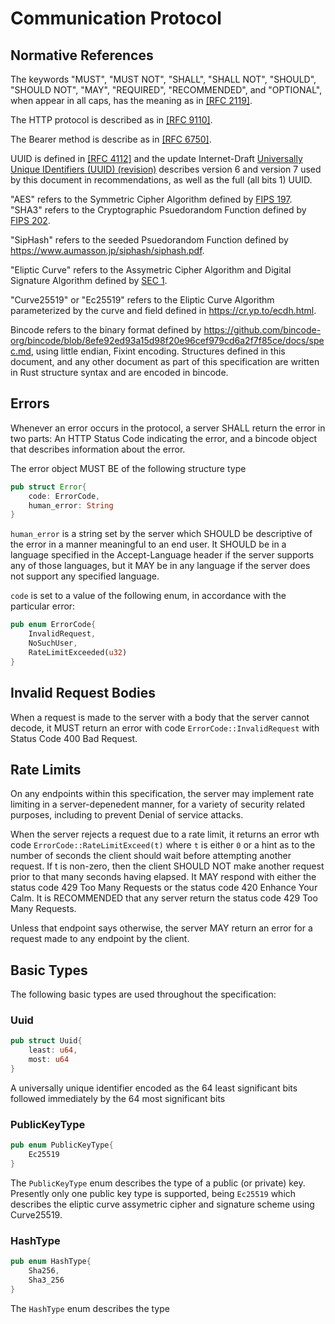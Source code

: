 # Communication Protocol

## Normative References

The keywords "MUST", "MUST NOT", "SHALL", "SHALL NOT", "SHOULD", "SHOULD NOT", "MAY", "REQUIRED", "RECOMMENDED", and "OPTIONAL", when appear in all caps, 
 has the meaning as in [[RFC 2119]](https://datatracker.ietf.org/doc/html/rfc2119).

The HTTP protocol is described as in [[RFC 9110]](https://datatracker.ietf.org/doc/html/rfc9110).

The Bearer method is describe as in [[RFC 6750]](https://www.rfc-editor.org/rfc/rfc6750.html).

UUID is defined in [[RFC 4112]](https://datatracker.ietf.org/doc/htl/rfc4112) and the update Internet-Draft [Universally Unique IDentifiers (UUID) (revision)](https://datatracker.ietf.org/doc/html/draft-ietf-uuidrev-rfc4122bis) describes version 6 and version 7 used by this document in recommendations, as well as the full (all bits 1) UUID.

"AES" refers to the Symmetric Cipher Algorithm defined by [FIPS 197](https://nvlpubs.nist.gov/nistpubs/FIPS/NIST.FIPS.197-upd1.pdf).
"SHA3" refers to the Cryptographic Psuedorandom Function defined by [FIPS 202](https://nvlpubs.nist.gov/nistpubs/FIPS/NIST.FIPS.202.pdf).

"SipHash" refers to the seeded Psuedorandom Function defined by <https://www.aumasson.jp/siphash/siphash.pdf>.

"Eliptic Curve" refers to the Assymetric Cipher Algorithm and Digital Signature Algorithm defined by [SEC 1](https://www.secg.org/sec1-v2.pdf).

"Curve25519" or "Ec25519" refers to the Eliptic Curve Algorithm parameterized by the curve and field defined in <https://cr.yp.to/ecdh.html>.

Bincode refers to the binary format defined by <https://github.com/bincode-org/bincode/blob/8efe92ed93a15d98f20e96cef979cd6a2f7f85ce/docs/spec.md>, using little endian, Fixint encoding.
Structures defined in this document, and any other document as part of this specification are written in Rust structure syntax and are encoded in bincode.

## Errors

Whenever an error occurs in the protocol, a server SHALL return the error in two parts: An HTTP Status Code indicating the error, and a bincode object that describes information about the error.

The error object MUST BE of the following structure type
```rust
pub struct Error{
    code: ErrorCode,
    human_error: String
}
```

`human_error` is a string set by the server which SHOULD be descriptive of the error in a manner meaningful to an end user. It SHOULD be in a language specified in the Accept-Language header if the server supports any of those languages, but it MAY be in any language if the server does not support any specified language.

`code` is set to a value of the following enum, in accordance with the particular error:

```rust
pub enum ErrorCode{
    InvalidRequest,
    NoSuchUser,
    RateLimitExceeded(u32)
}
```

## Invalid Request Bodies

When a request is made to the server with a body that the server cannot decode, it MUST return an error with code `ErrorCode::InvalidRequest` with Status Code 400 Bad Request.

## Rate Limits

On any endpoints within this specification, the server may implement rate limiting in a server-depenedent manner, for a variety of security related purposes, including to prevent Denial of service attacks.

When the server rejects a request due to a rate limit, it returns an error wth code `ErrorCode::RateLimitExceed(t)` where `t` is either `0` or a hint as to the number of seconds the client should wait before attempting another request. If t is non-zero, then the client SHOULD NOT make another request prior to that many seconds having elapsed. It MAY respond with either the status code 429 Too Many Requests or the status code 420 Enhance Your Calm. It is RECOMMENDED that any server return the status code 429 Too Many Requests. 

Unless that endpoint says otherwise, the server MAY return an error for a request made to any endpoint by the client. 


## Basic Types

The following basic types are used throughout the specification:

### Uuid

```rust
pub struct Uuid{
    least: u64,
    most: u64
}
```

A universally unique identifier encoded as the 64 least significant bits followed immediately by the 64 most significant bits

### PublicKeyType

```rust
pub enum PublicKeyType{
    Ec25519
}
```

The `PublicKeyType` enum describes the type of a public (or private) key. Presently only one public key type is supported, being `Ec25519` which describes the eliptic curve
 assymetric cipher and signature scheme using Curve25519.

### HashType

```rust
pub enum HashType{
    Sha256,
    Sha3_256
}
```

The `HashType` enum describes the type